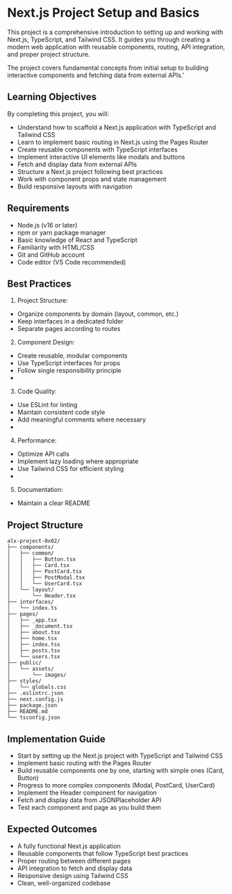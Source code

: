 # Next.js Project Setup and Basics
This project is a comprehensive introduction to setting up and working with Next.js, TypeScript, and Tailwind CSS. It guides you through creating a modern web application with reusable components, routing, API integration, and proper project structure.

The project covers fundamental concepts from initial setup to building interactive components and fetching data from external APIs.'

## Learning Objectives
By completing this project, you will:

- Understand how to scaffold a Next.js application with TypeScript and Tailwind CSS
- Learn to implement basic routing in Next.js using the Pages Router
- Create reusable components with TypeScript interfaces
- Implement interactive UI elements like modals and buttons
- Fetch and display data from external APIs
- Structure a Next.js project following best practices
- Work with component props and state management
- Build responsive layouts with navigation

## Requirements
- Node.js (v16 or later)
- npm or yarn package manager
- Basic knowledge of React and TypeScript
- Familiarity with HTML/CSS
- Git and GitHub account
- Code editor (VS Code recommended)

## Best Practices
1. Project Structure:
- Organize components by domain (layout, common, etc.)
- Keep interfaces in a dedicated folder
- Separate pages according to routes

2. Component Design:
- Create reusable, modular components
- Use TypeScript interfaces for props
- Follow single responsibility principle
- 
3. Code Quality:
- Use ESLint for linting
- Maintain consistent code style
- Add meaningful comments where necessary
- 
4. Performance:
- Optimize API calls
- Implement lazy loading where appropriate
- Use Tailwind CSS for efficient styling
- 
5. Documentation:
- Maintain a clear README

## Project Structure
```
alx-project-0x02/
├── components/
│   ├── common/
│   │   ├── Button.tsx
│   │   ├── Card.tsx
│   │   ├── PostCard.tsx
│   │   ├── PostModal.tsx
│   │   └── UserCard.tsx
│   └── layout/
│       └── Header.tsx
├── interfaces/
│   └── index.ts
├── pages/
│   ├── _app.tsx
│   ├── _document.tsx
│   ├── about.tsx
│   ├── home.tsx
│   ├── index.tsx
│   ├── posts.tsx
│   └── users.tsx
├── public/
│   └── assets/
│       └── images/
├── styles/
│   └── globals.css
├── .eslintrc.json
├── next.config.js
├── package.json
├── README.md
└── tsconfig.json
```

## Implementation Guide
- Start by setting up the Next.js project with TypeScript and Tailwind CSS
- Implement basic routing with the Pages Router
- Build reusable components one by one, starting with simple ones (Card, Button)
- Progress to more complex components (Modal, PostCard, UserCard)
- Implement the Header component for navigation
- Fetch and display data from JSONPlaceholder API
- Test each component and page as you build them

  
## Expected Outcomes
- A fully functional Next.js application
- Reusable components that follow TypeScript best practices
- Proper routing between different pages
- API integration to fetch and display data
- Responsive design using Tailwind CSS
- Clean, well-organized codebase

